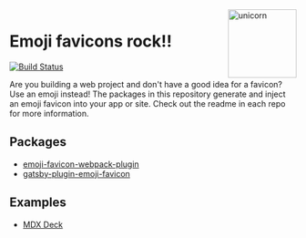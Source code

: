 <img align="right" src="https://emojipedia-us.s3.dualstack.us-west-1.amazonaws.com/thumbs/120/apple/155/unicorn-face_1f984.png" alt="unicorn" width="120">

# Emoji favicons rock!!

[![Build Status](https://travis-ci.com/trevorblades/emoji-favicon-webpack-plugin.svg?branch=master)](https://travis-ci.com/trevorblades/emoji-favicon-webpack-plugin)

Are you building a web project and don't have a good idea for a favicon? Use an emoji instead! The packages in this repository generate and inject an emoji favicon into your app or site. Check out the readme in each repo for more information.

## Packages

- [emoji-favicon-webpack-plugin](./packages/emoji-favicon-webpack-plugin)
- [gatsby-plugin-emoji-favicon](./packages/gatsby-plugin-emoji-favicon)

## Examples

- [MDX Deck](./examples/mdx-deck)
